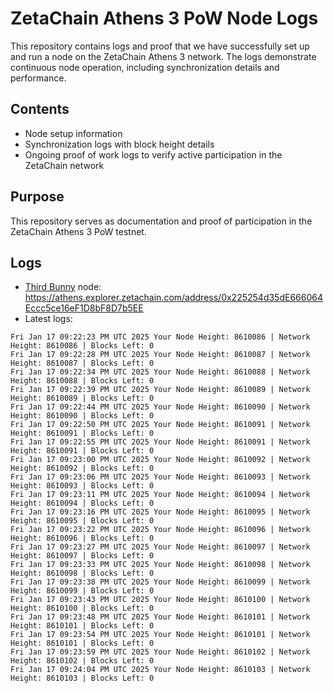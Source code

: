 # ZetaChain Athens 3 PoW Node Logs
This repository contains logs and proof that we have successfully set up and run a node on the ZetaChain Athens 3 network. The logs demonstrate continuous node operation, including synchronization details and performance.

## Contents
- Node setup information
- Synchronization logs with block height details
- Ongoing proof of work logs to verify active participation in the ZetaChain network

## Purpose
This repository serves as documentation and proof of participation in the ZetaChain Athens 3 PoW testnet.

## Logs

- [Third Bunny](https://thirdbunny.xyz/) node: https://athens.explorer.zetachain.com/address/0x225254d35dE666064Eccc5ce16eF1D8bF8D7b5EE
- Latest logs:
```
Fri Jan 17 09:22:23 PM UTC 2025 Your Node Height: 8610086 | Network Height: 8610086 | Blocks Left: 0
Fri Jan 17 09:22:28 PM UTC 2025 Your Node Height: 8610087 | Network Height: 8610087 | Blocks Left: 0
Fri Jan 17 09:22:34 PM UTC 2025 Your Node Height: 8610088 | Network Height: 8610088 | Blocks Left: 0
Fri Jan 17 09:22:39 PM UTC 2025 Your Node Height: 8610089 | Network Height: 8610089 | Blocks Left: 0
Fri Jan 17 09:22:44 PM UTC 2025 Your Node Height: 8610090 | Network Height: 8610090 | Blocks Left: 0
Fri Jan 17 09:22:50 PM UTC 2025 Your Node Height: 8610091 | Network Height: 8610091 | Blocks Left: 0
Fri Jan 17 09:22:55 PM UTC 2025 Your Node Height: 8610091 | Network Height: 8610091 | Blocks Left: 0
Fri Jan 17 09:23:00 PM UTC 2025 Your Node Height: 8610092 | Network Height: 8610092 | Blocks Left: 0
Fri Jan 17 09:23:06 PM UTC 2025 Your Node Height: 8610093 | Network Height: 8610093 | Blocks Left: 0
Fri Jan 17 09:23:11 PM UTC 2025 Your Node Height: 8610094 | Network Height: 8610094 | Blocks Left: 0
Fri Jan 17 09:23:16 PM UTC 2025 Your Node Height: 8610095 | Network Height: 8610095 | Blocks Left: 0
Fri Jan 17 09:23:22 PM UTC 2025 Your Node Height: 8610096 | Network Height: 8610096 | Blocks Left: 0
Fri Jan 17 09:23:27 PM UTC 2025 Your Node Height: 8610097 | Network Height: 8610097 | Blocks Left: 0
Fri Jan 17 09:23:33 PM UTC 2025 Your Node Height: 8610098 | Network Height: 8610098 | Blocks Left: 0
Fri Jan 17 09:23:38 PM UTC 2025 Your Node Height: 8610099 | Network Height: 8610099 | Blocks Left: 0
Fri Jan 17 09:23:43 PM UTC 2025 Your Node Height: 8610100 | Network Height: 8610100 | Blocks Left: 0
Fri Jan 17 09:23:48 PM UTC 2025 Your Node Height: 8610101 | Network Height: 8610101 | Blocks Left: 0
Fri Jan 17 09:23:54 PM UTC 2025 Your Node Height: 8610101 | Network Height: 8610101 | Blocks Left: 0
Fri Jan 17 09:23:59 PM UTC 2025 Your Node Height: 8610102 | Network Height: 8610102 | Blocks Left: 0
Fri Jan 17 09:24:04 PM UTC 2025 Your Node Height: 8610103 | Network Height: 8610103 | Blocks Left: 0
```
